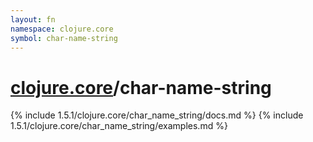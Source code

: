 ```yaml
---
layout: fn
namespace: clojure.core
symbol: char-name-string
---
```


# [clojure.core](../)/char-name-string

{% include 1.5.1/clojure.core/char_name_string/docs.md %}
{% include 1.5.1/clojure.core/char_name_string/examples.md %}

